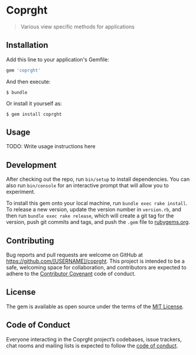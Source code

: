 # Coprght

> Various view specific methods for applications

## Installation

Add this line to your application's Gemfile:

```ruby
gem 'coprght'
```

And then execute:

    $ bundle

Or install it yourself as:

    $ gem install coprght

## Usage

TODO: Write usage instructions here

## Development

After checking out the repo, run `bin/setup` to install dependencies. You can also run `bin/console` for an interactive prompt that will allow you to experiment.

To install this gem onto your local machine, run `bundle exec rake install`. To release a new version, update the version number in `version.rb`, and then run `bundle exec rake release`, which will create a git tag for the version, push git commits and tags, and push the `.gem` file to [rubygems.org](https://rubygems.org).

## Contributing

Bug reports and pull requests are welcome on GitHub at https://github.com/[USERNAME]/coprght. This project is intended to be a safe, welcoming space for collaboration, and contributors are expected to adhere to the [Contributor Covenant](http://contributor-covenant.org) code of conduct.

## License

The gem is available as open source under the terms of the [MIT License](https://opensource.org/licenses/MIT).

## Code of Conduct

Everyone interacting in the Coprght project’s codebases, issue trackers, chat rooms and mailing lists is expected to follow the [code of conduct](https://github.com/[USERNAME]/coprght/blob/master/CODE_OF_CONDUCT.md).
